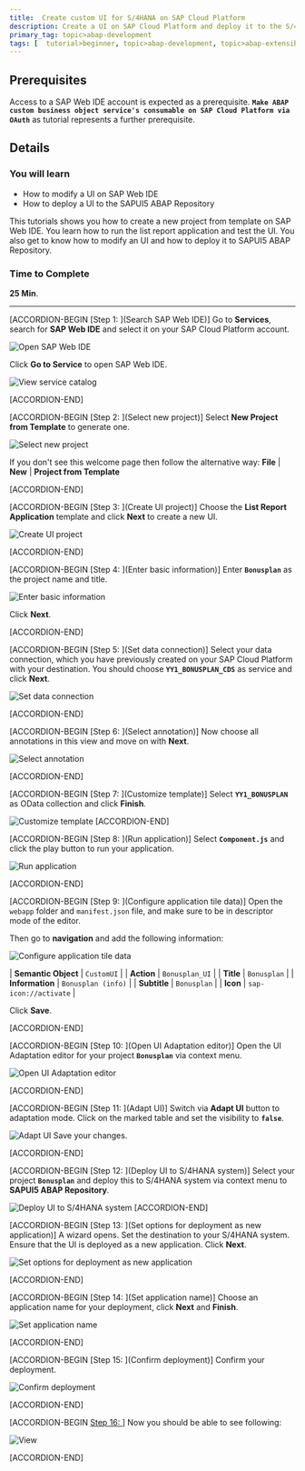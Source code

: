 ```yaml
---
title:  Create custom UI for S/4HANA on SAP Cloud Platform
description: Create a UI on SAP Cloud Platform and deploy it to the S/4HANA system.
primary_tag: topic>abap-development
tags: [  tutorial>beginner, topic>abap-development, topic>abap-extensibility ]
---
```


## Prerequisites  
Access to a SAP Web IDE account is expected as a prerequisite. **`Make ABAP custom business object service's consumable on SAP Cloud Platform via OAuth`** as tutorial represents a further prerequisite.

## Details
### You will learn  
- How to modify a UI on SAP Web IDE
- How to deploy a UI to the SAPUI5 ABAP Repository

This tutorials shows you how to create a new project from template on SAP Web IDE. You learn how to run the list report application and test the UI. You also get to know how to modify an UI and how to deploy it to SAPUI5 ABAP Repository.

### Time to Complete
**25 Min**.

---

[ACCORDION-BEGIN [Step 1: ](Search SAP Web IDE)]
Go to **Services**, search for **SAP Web IDE** and select it on your SAP Cloud Platform account.

![Open SAP Web IDE](webide1.png)

Click **Go to Service** to open SAP Web IDE.

![View service catalog](sapcp.png)

[ACCORDION-END]

[ACCORDION-BEGIN [Step 2: ](Select new project)]
Select **New Project from Template** to generate one.

![Select new project](webide.png)

If you don't see this welcome page then follow the alternative way:
**File** | **New** | **Project from Template**

[ACCORDION-END]

[ACCORDION-BEGIN [Step 3: ](Create UI project)]
Choose the **List Report Application** template and click **Next** to create a new UI.

![Create UI project](next.png)

[ACCORDION-END]

[ACCORDION-BEGIN [Step 4: ](Enter basic information)]
Enter **`Bonusplan`** as the project name and title.

![Enter basic information](bonusplan.png)

Click **Next**.

[ACCORDION-END]

[ACCORDION-BEGIN [Step 5: ](Set data connection)]
Select your data connection, which you have previously created on your SAP Cloud Platform with your destination. You should choose **`YY1_BONUSPLAN_CDS`** as service and click **Next**.

![Set data connection](connection.png)

[ACCORDION-END]

[ACCORDION-BEGIN [Step 6: ](Select annotation)]
Now choose all annotations in this view and move on with **Next**.

![Select annotation](annotation.png)

[ACCORDION-END]

[ACCORDION-BEGIN [Step 7: ](Customize template)]
Select **`YY1_BONUSPLAN`** as OData collection and click **Finish**.

![Customize template](customize.png)
[ACCORDION-END]

[ACCORDION-BEGIN [Step 8: ](Run application)]
Select **`Component.js`** and click the play button to run your application.

![Run application](run.png)

[ACCORDION-END]

[ACCORDION-BEGIN [Step 9: ](Configure application tile data)]
Open the `webapp` folder and `manifest.json` file, and make sure to be in descriptor mode of the editor.

Then go to **navigation** and add the following information:

![Configure application tile data](add.png)

|        **Semantic Object**          |                     `CustomUI`                      |
|            **Action**               |                   `Bonusplan_UI`                    |
|             **Title**               |                    `Bonusplan`                      |
|         **Information**             |                 `Bonusplan (info)`                  |
|            **Subtitle**             |                    `Bonusplan`                      |
|             **Icon**                |                `sap-icon://activate` 	              |


Click **Save**.

[ACCORDION-END]

[ACCORDION-BEGIN [Step 10: ](Open UI Adaptation editor)]
Open the UI Adaptation editor for your project **`Bonusplan`** via context menu.

![Open UI Adaptation editor](editor.png)

[ACCORDION-END]

[ACCORDION-BEGIN [Step 11: ](Adapt UI)]
Switch via **Adapt UI** button to adaptation mode. Click on the marked table and set the visibility to **`false`**.

![Adapt UI](adapt.png)
Save your changes.

[ACCORDION-END]

[ACCORDION-BEGIN [Step 12: ](Deploy UI to S/4HANA system)]
Select your project **`Bonusplan`** and deploy this to S/4HANA system via context menu to **SAPUI5 ABAP Repository**.

![Deploy UI to S/4HANA system](repository.png)
[ACCORDION-END]

[ACCORDION-BEGIN [Step 13: ](Set options for deployment as new application)]
A wizard opens. Set the destination to your S/4HANA system. Ensure that the UI is deployed as a new application. Click **Next**.

![Set options for deployment as new application](update3.png)

[ACCORDION-END]

[ACCORDION-BEGIN [Step 14: ](Set application name)]
Choose an application name for your deployment, click **Next** and **Finish**.

![Set application name](choose.png)

[ACCORDION-END]

[ACCORDION-BEGIN [Step 15: ](Confirm deployment)]
Confirm your deployment.

![Confirm deployment](confirm.png)

[ACCORDION-END]

[ACCORDION-BEGIN [Step 16: ](View)]
Now you should be able to see following:

![View](ui2.png)

[ACCORDION-END]
